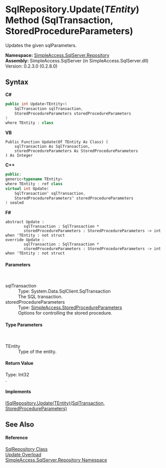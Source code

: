 # SqlRepository.Update(*TEntity*) Method (SqlTransaction, StoredProcedureParameters)
 

Updates the given sqlParameters.

**Namespace:**&nbsp;<a href="N_SimpleAccess_SqlServer_Repository">SimpleAccess.SqlServer.Repository</a><br />**Assembly:**&nbsp;SimpleAccess.SqlServer (in SimpleAccess.SqlServer.dll) Version: 0.2.3.0 (0.2.8.0)

## Syntax

**C#**<br />
``` C#
public int Update<TEntity>(
	SqlTransaction sqlTransaction,
	StoredProcedureParameters storedProcedureParameters
)
where TEntity : class

```

**VB**<br />
``` VB
Public Function Update(Of TEntity As Class) ( 
	sqlTransaction As SqlTransaction,
	storedProcedureParameters As StoredProcedureParameters
) As Integer
```

**C++**<br />
``` C++
public:
generic<typename TEntity>
where TEntity : ref class
virtual int Update(
	SqlTransaction^ sqlTransaction, 
	StoredProcedureParameters^ storedProcedureParameters
) sealed
```

**F#**<br />
``` F#
abstract Update : 
        sqlTransaction : SqlTransaction * 
        storedProcedureParameters : StoredProcedureParameters -> int  when 'TEntity : not struct
override Update : 
        sqlTransaction : SqlTransaction * 
        storedProcedureParameters : StoredProcedureParameters -> int  when 'TEntity : not struct
```


#### Parameters
&nbsp;<dl><dt>sqlTransaction</dt><dd>Type: System.Data.SqlClient.SqlTransaction<br />The SQL transaction.</dd><dt>storedProcedureParameters</dt><dd>Type: <a href="T_SimpleAccess_StoredProcedureParameters">SimpleAccess.StoredProcedureParameters</a><br />Options for controlling the stored procedure.</dd></dl>

#### Type Parameters
&nbsp;<dl><dt>TEntity</dt><dd>Type of the entity.</dd></dl>

#### Return Value
Type: Int32<br />.

#### Implements
<a href="M_SimpleAccess_Repository_ISqlRepository_Update__1_2">ISqlRepository.Update(TEntity)(SqlTransaction, StoredProcedureParameters)</a><br />

## See Also


#### Reference
<a href="T_SimpleAccess_SqlServer_Repository_SqlRepository">SqlRepository Class</a><br /><a href="Overload_SimpleAccess_SqlServer_Repository_SqlRepository_Update">Update Overload</a><br /><a href="N_SimpleAccess_SqlServer_Repository">SimpleAccess.SqlServer.Repository Namespace</a><br />